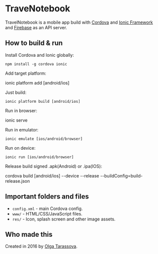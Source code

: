 # TraveNotebook
TravelNotebook is a mobile app build with [Cordova](https://cordova.apache.org) and [Ionic Framework](https://ionicframework.com/docs/) and [Firebase](https://firebase.google.com/) as an API server.

## How to build & run

Install Cordova and Ionic globally:

	npm install -g cordova ionic

Add target platform:

  ionic platform add [android/ios]

Just build:

	ionic platform build [android/ios]

Run in browser:

  ionic serve

Run in emulator:

	ionic emulate [ios/android/browser]

Run on device:

	ionic run [ios/android/browser]

Release build signed .apk(Android) or .ipa(IOS):

  cordova build [android/ios] --device --release --buildConfig=build-release.json

## Important folders and files

* `config.xml` - main Cordova config.
* `www/` - HTML/CSS/JavaScript files.
* `res/` - Icon, splash screen and other image assets.

## Who made this

Created in 2016 by [Olga Tarassova](https://github.com/olgatar).
